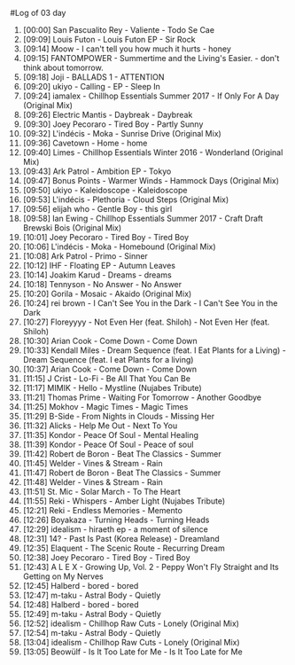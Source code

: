 #Log of 03 day

1. [00:00] San Pascualito Rey - Valiente - Todo Se Cae
1. [09:09] Louis Futon - Louis Futon EP - Sir Rock
1. [09:14] Moow - I can't tell you how much it hurts - honey
1. [09:15] FANTOMPOWER - Summertime and the Living's Easier. - don't think about tomorrow.
1. [09:18] Joji - BALLADS 1 - ATTENTION
1. [09:20] ukiyo - Calling - EP - Sleep In
1. [09:24] iamalex - Chillhop Essentials Summer 2017 - If Only For A Day (Original Mix)
1. [09:26] Electric Mantis - Daybreak - Daybreak
1. [09:30] Joey Pecoraro - Tired Boy - Partly Sunny
1. [09:32] L'indécis - Moka - Sunrise Drive (Original Mix)
1. [09:36] Cavetown - Home - home
1. [09:40] Limes - Chillhop Essentials Winter 2016 - Wonderland (Original Mix)
1. [09:43] Ark Patrol - Ambition EP - Tokyo
1. [09:47] Bonus Points - Warmer Winds - Hammock Days (Original Mix)
1. [09:50] ukiyo - Kaleidoscope - Kaleidoscope
1. [09:53] L'indécis - Plethoria - Cloud Steps (Original Mix)
1. [09:56] elijah who - Gentle Boy - this girl
1. [09:58] Ian Ewing - Chillhop Essentials Summer 2017 - Craft Draft Brewski Bois (Original Mix)
1. [10:01] Joey Pecoraro - Tired Boy - Tired Boy
1. [10:06] L'indécis - Moka - Homebound (Original Mix)
1. [10:08] Ark Patrol - Primo - Sinner
1. [10:12] IHF - Floating EP - Autumn Leaves
1. [10:14] Joakim Karud - Dreams - dreams
1. [10:18] Tennyson - No Answer - No Answer
1. [10:20] Gorila - Mosaic - Akaido (Original Mix)
1. [10:24] rei brown - I Can't See You in the Dark - I Can't See You in the Dark
1. [10:27] Floreyyyy - Not Even Her (feat. Shiloh) - Not Even Her (feat. Shiloh)
1. [10:30] Arian Cook - Come Down - Come Down
1. [10:33] Kendall Miles - Dream Sequence (feat. I Eat Plants for a Living) - Dream Sequence (feat. I eat Plants for a living)
1. [10:37] Arian Cook - Come Down - Come Down
1. [11:15] J Crist - Lo-Fi - Be All That You Can Be
1. [11:17] MIMIK - Hello - Mystline (Nujabes Tribute)
1. [11:21] Thomas Prime - Waiting For Tomorrow - Another Goodbye
1. [11:25] Mokhov - Magic Times - Magic Times
1. [11:29] B-Side - From Nights in Clouds - Missing Her
1. [11:32] Alicks - Help Me Out - Next To You
1. [11:35] Kondor - Peace Of Soul - Mental Healing
1. [11:39] Kondor - Peace Of Soul - Peace of soul
1. [11:42] Robert de Boron - Beat The Classics - Summer
1. [11:45] Welder - Vines & Stream - Rain
1. [11:47] Robert de Boron - Beat The Classics - Summer
1. [11:48] Welder - Vines & Stream - Rain
1. [11:51] St. Mic - Solar March - To The Heart
1. [11:55] Reki - Whispers - Amber Light (Nujabes Tribute)
1. [12:21] Reki - Endless Memories - Memento
1. [12:26] Boyakaza - Turning Heads - Turning Heads
1. [12:29] idealism - hiraeth ep - a moment of silence
1. [12:31] 14? - Past Is Past (Korea Release) - Dreamland
1. [12:35] Elaquent - The Scenic Route - Recurring Dream
1. [12:38] Joey Pecoraro - Tired Boy - Tired Boy
1. [12:43] A L E X - Growing Up, Vol. 2 - Peppy Won't Fly Straight and Its Getting on My Nerves
1. [12:45] Halberd - bored - bored
1. [12:47] m-taku - Astral Body - Quietly
1. [12:48] Halberd - bored - bored
1. [12:49] m-taku - Astral Body - Quietly
1. [12:52] idealism - Chillhop Raw Cuts - Lonely (Original Mix)
1. [12:54] m-taku - Astral Body - Quietly
1. [13:04] idealism - Chillhop Raw Cuts - Lonely (Original Mix)
1. [13:05] Beowülf - Is It Too Late for Me - Is It Too Late for Me
